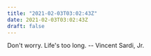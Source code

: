 ```yaml
---
title: "2021-02-03T03:02:43Z"
date: 2021-02-03T03:02:43Z
draft: false
---
```


Don't worry.  Life's too long.
		-- Vincent Sardi, Jr.
